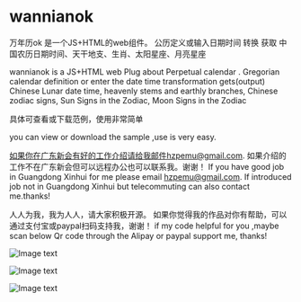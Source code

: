 # wannianok
万年历ok 是一个JS+HTML的web组件。 公历定义或输入日期时间 转换 获取 中国农历日期时间、天干地支、生肖、太阳星座、月亮星座 

wannianok is a JS+HTML web Plug about Perpetual calendar . Gregorian calendar definition or enter the date time transformation gets(output) Chinese Lunar date time,  heavenly stems and earthly branches, Chinese zodiac signs, Sun Signs in the Zodiac, Moon Signs in the Zodiac


具体可查看或下载范例，使用非常简单

you can view or download the sample ,use is very easy.


如果你在广东新会有好的工作介绍请给我邮件hzpemu@gmail.com. 如果介绍的工作不在广东新会但可以远程办公也可以联系我。谢谢！
If you have good job in Guangdong Xinhui for me please email hzpemu@gmail.com. If introduced job not in Guangdong Xinhui but telecommuting can also contact me.thanks!



人人为我，我为人人，请大家积极开源。
如果你觉得我的作品对你有帮助，可以通过支付宝或paypal扫码支持我，谢谢！
if my code helpful for you ,maybe scan below Qr code through the Alipay or paypal support me, thanks!

![Image text](https://firebasestorage.googleapis.com/v0/b/testfirebase-a517c.appspot.com/o/%E6%89%AB%E7%A0%81%E7%BA%A2%E5%8C%85hzp.png?alt=media&token=05912904-7318-4f86-9115-ef15dcbfd246)

![Image text](https://firebasestorage.googleapis.com/v0/b/testfirebase-a517c.appspot.com/o/alipay%E6%94%B6%E6%AC%BE%E7%A0%81mini.png?alt=media&token=2f247a5e-547f-4c73-8658-f9f35de9692c)

![Image text](https://firebasestorage.googleapis.com/v0/b/testfirebase-a517c.appspot.com/o/%E4%BA%8C%E7%BB%B4%E7%A0%81paypalhzpemu.png?alt=media&token=bb5c9a55-cc3c-4794-9ba1-be835c35db64)


